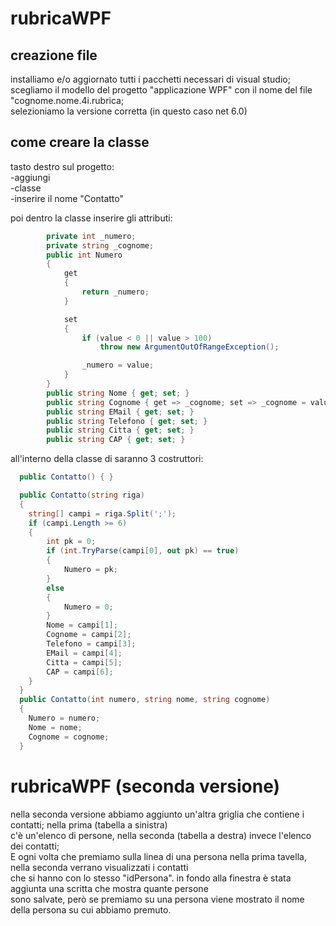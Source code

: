 # rubricaWPF

## creazione file
installiamo e/o aggiornato tutti i pacchetti necessari di visual studio; <br>
scegliamo il modello del progetto "applicazione WPF" con il nome del file "cognome.nome.4i.rubrica; <br>
selezioniamo la versione corretta (in questo caso net 6.0)

## come creare la classe
tasto destro sul progetto: <br>
  -aggiungi <br>
  -classe <br>
  -inserire il nome "Contatto" <br>
  
poi dentro la classe inserire gli attributi:
```c#
        private int _numero;
        private string _cognome;
        public int Numero
        {
            get
            {
                return _numero;
            }

            set
            {
                if (value < 0 || value > 100)
                    throw new ArgumentOutOfRangeException();

                _numero = value;
            }
        }
        public string Nome { get; set; }
        public string Cognome { get => _cognome; set => _cognome = value; }
        public string EMail { get; set; }
        public string Telefono { get; set; }
        public string Citta { get; set; }
        public string CAP { get; set; }
```
all'interno della classe di saranno 3 costruttori:
```c#
  public Contatto() { }

  public Contatto(string riga)
  {
    string[] campi = riga.Split(';');
    if (campi.Length >= 6)
    {   
        int pk = 0;
        if (int.TryParse(campi[0], out pk) == true)
        {
            Numero = pk;
        }
        else
        {
            Numero = 0;
        }
        Nome = campi[1];
        Cognome = campi[2];
        Telefono = campi[3];
        EMail = campi[4];
        Citta = campi[5];
        CAP = campi[6];
    }
  }
  public Contatto(int numero, string nome, string cognome)
  {
    Numero = numero;
    Nome = nome;
    Cognome = cognome;
  }
```

# rubricaWPF (seconda versione)

nella seconda versione abbiamo aggiunto un'altra griglia che contiene i contatti; nella prima (tabella a sinistra) <br>
c'è un'elenco di persone, nella seconda (tabella a destra) invece l'elenco dei contatti; <br>
E ogni volta che premiamo sulla linea di una persona nella prima tavella, nella seconda verrano visualizzati i contatti <br>
che si hanno con lo stesso "idPersona". in fondo alla finestra è stata aggiunta una scritta che mostra quante persone <br>
sono salvate, però se premiamo su una persona viene mostrato il nome della persona su cui abbiamo premuto.
